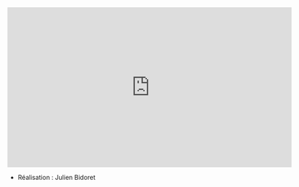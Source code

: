 <iframe src="https://player.vimeo.com/video/203366087" width="640" height="360" frameborder="0" webkitallowfullscreen mozallowfullscreen allowfullscreen></iframe>

- Réalisation : Julien Bidoret